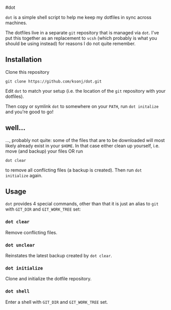#dot

`dot` is a simple shell script to help me keep my dotfiles in sync across
machines.

The dotfiles live in a separate `git` repository that is managed via `dot`.
I've put this together as an replacement to `vcsh` (which probably is what you
should be using instead) for reasons I do not quite remember.

## Installation

Clone this repository

    git clone https://github.com/ksonj/dot.git

Edit `dot` to match your setup (i.e. the location of the `git` repository with
your dotfiles).

Then copy or symlink `dot` to somewhere on your `PATH`, run `dot initalize` and
you're good to go!

## well...
..., probably not quite: some of the files that are to be downloaded will most
likely already exist in your `$HOME`. In that case either clean up yourself,
i.e. move (and backup) your files OR run

    dot clear

to remove all conflicting files (a backup is created). Then run `dot initialize`
again.

## Usage

`dot` provides 4 special commands, other than that it is just an alias to `git`
with `GIT_DIR` and `GIT_WORK_TREE` set:

### `dot clear`
Remove conflicting files.

### `dot unclear`
Reinstates the latest backup created by `dot clear`.

### `dot initialize`
Clone and initialize the dotfile repository.

### `dot shell`
Enter a shell with `GIT_DIR` and `GIT_WORK_TREE` set.
